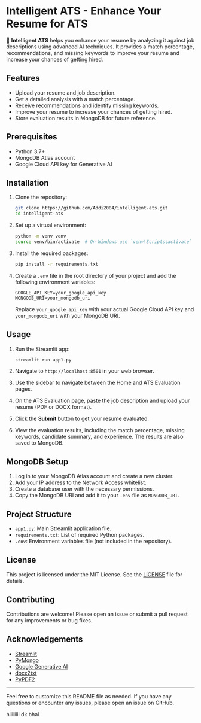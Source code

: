 # Intelligent ATS - Enhance Your Resume for ATS

🎯 **Intelligent ATS** helps you enhance your resume by analyzing it against job descriptions using advanced AI techniques. It provides a match percentage, recommendations, and missing keywords to improve your resume and increase your chances of getting hired.

## Features

- Upload your resume and job description.
- Get a detailed analysis with a match percentage.
- Receive recommendations and identify missing keywords.
- Improve your resume to increase your chances of getting hired.
- Store evaluation results in MongoDB for future reference.

## Prerequisites

- Python 3.7+
- MongoDB Atlas account
- Google Cloud API key for Generative AI

## Installation

1. Clone the repository:

    ```sh
    git clone https://github.com/Addi2004/intelligent-ats.git
    cd intelligent-ats
    ```

2. Set up a virtual environment:

    ```sh
    python -m venv venv
    source venv/bin/activate  # On Windows use `venv\Scripts\activate`
    ```

3. Install the required packages:

    ```sh
    pip install -r requirements.txt
    ```

4. Create a `.env` file in the root directory of your project and add the following environment variables:

    ```env
    GOOGLE_API_KEY=your_google_api_key
    MONGODB_URI=your_mongodb_uri
    ```

    Replace `your_google_api_key` with your actual Google Cloud API key and `your_mongodb_uri` with your MongoDB URI.

## Usage

1. Run the Streamlit app:

    ```sh
    streamlit run app1.py
    ```

2. Navigate to `http://localhost:8501` in your web browser.

3. Use the sidebar to navigate between the Home and ATS Evaluation pages.

4. On the ATS Evaluation page, paste the job description and upload your resume (PDF or DOCX format).

5. Click the **Submit** button to get your resume evaluated.

6. View the evaluation results, including the match percentage, missing keywords, candidate summary, and experience. The results are also saved to MongoDB.

## MongoDB Setup

1. Log in to your MongoDB Atlas account and create a new cluster.
2. Add your IP address to the Network Access whitelist.
3. Create a database user with the necessary permissions.
4. Copy the MongoDB URI and add it to your `.env` file as `MONGODB_URI`.

## Project Structure

- `app1.py`: Main Streamlit application file.
- `requirements.txt`: List of required Python packages.
- `.env`: Environment variables file (not included in the repository).

## License

This project is licensed under the MIT License. See the [LICENSE](LICENSE) file for details.

## Contributing

Contributions are welcome! Please open an issue or submit a pull request for any improvements or bug fixes.

## Acknowledgements

- [Streamlit](https://streamlit.io/)
- [PyMongo](https://pypi.org/project/pymongo/)
- [Google Generative AI](https://cloud.google.com/generative-ai)
- [docx2txt](https://pypi.org/project/docx2txt/)
- [PyPDF2](https://pypi.org/project/PyPDF2/)

---

Feel free to customize this README file as needed. If you have any questions or encounter any issues, please open an issue on GitHub.

hiiiiiiii dk bhai